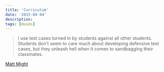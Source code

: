 ```yaml
---
title: 'Curriculum'
date: '2015-04-04'
description:
tags: [muses]
---
```


> I use test cases turned in by students against all other students.
Students don't seem to care much about developing defensive test cases, but they unleash hell when it comes to sandbagging their classmates.

[Matt Might](http://matt.might.net/articles/what-cs-majors-should-know/)
